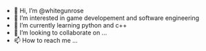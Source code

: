 - 👋 Hi, I’m @whitegunrose
- 👀 I’m interested in game developement and software engineering
- 🌱 I’m currently learning python and c++
- 💞️ I’m looking to collaborate on ...
- 📫 How to reach me ...

<!---
whitegunrose/whitegunrose is a ✨ special ✨ repository because its `README.md` (this file) appears on your GitHub profile.
You can click the Preview link to take a look at your changes.
--->
